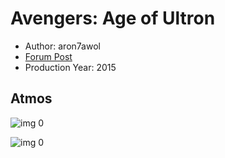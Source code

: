 # Avengers: Age of Ultron

* Author: aron7awol
* [Forum Post](https://www.avsforum.com/threads/bass-eq-for-filtered-movies.2995212/post-56626708)
* Production Year: 2015

## Atmos

![img 0](https://i.imgur.com/HrNOO6Y.jpg)

![img 0](https://i.imgur.com/PsnGySD.png)

